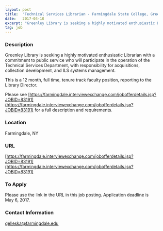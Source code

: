 ```yaml
---
layout: post
title:  "Technical Services Librarian - Farmingdale State College, Greenley Library"
date:   2017-04-10
excerpt: "Greenley Library is seeking a highly motivated enthusiastic Librarian with a commitment to public service who will participate in the operation of the Technical Services Department, with responsibility for acquisitions, collection development, and ILS systems management. This is a 12 month, full time, tenure track faculty position, reporting to the..."
tag: job
---
```


### Description   

Greenley Library is seeking a highly motivated enthusiastic Librarian with a commitment to public service who will participate in the operation of the Technical Services Department, with responsibility for acquisitions, collection development, and ILS systems management.

This is a 12 month, full time, tenure track faculty position, reporting to the Library Director.  

Please see [https://farmingdale.interviewexchange.com/jobofferdetails.jsp?JOBID=83191](https://farmingdale.interviewexchange.com/jobofferdetails.jsp?JOBID=83191) for a full description and requirements. 








### Location   

Farmingdale, NY


### URL   

[https://farmingdale.interviewexchange.com/jobofferdetails.jsp?JOBID=83191](https://farmingdale.interviewexchange.com/jobofferdetails.jsp?JOBID=83191)

### To Apply   

Please use the link in the URL in this job posting. Application deadline is May 6, 2017. 




### Contact Information   

gelleska@farmingdale.edu

